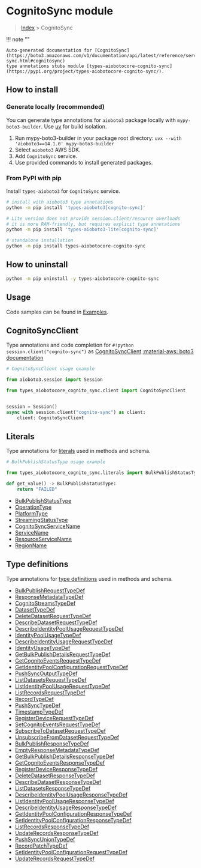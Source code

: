 # CognitoSync module

> [Index](../README.md) > CognitoSync


!!! note ""

    Auto-generated documentation for [CognitoSync](https://boto3.amazonaws.com/v1/documentation/api/latest/reference/services/cognito-sync.html#cognitosync)
    type annotations stubs module [types-aiobotocore-cognito-sync](https://pypi.org/project/types-aiobotocore-cognito-sync/).

## How to install

### Generate locally (recommended)

You can generate type annotations for `aioboto3` package locally with `mypy-boto3-builder`.
Use [uv](https://docs.astral.sh/uv/getting-started/installation/) for build isolation.

1. Run mypy-boto3-builder in your package root directory: `uvx --with 'aioboto3==14.1.0' mypy-boto3-builder`
1. Select `aioboto3` AWS SDK.
1. Add `CognitoSync` service.
1. Use provided commands to install generated packages.



### From PyPI with pip

Install `types-aioboto3` for `CognitoSync` service.

```bash
# install with aioboto3 type annotations
python -m pip install 'types-aioboto3[cognito-sync]'

# Lite version does not provide session.client/resource overloads
# it is more RAM-friendly, but requires explicit type annotations
python -m pip install 'types-aioboto3-lite[cognito-sync]'

# standalone installation
python -m pip install types-aiobotocore-cognito-sync
```



## How to uninstall

```bash
python -m pip uninstall -y types-aiobotocore-cognito-sync
```

## Usage

Code samples can be found in [Examples](./usage.md).

## CognitoSyncClient

Type annotations and code completion for  `#!python session.client("cognito-sync")` as [CognitoSyncClient](./client.md)
[:material-aws: boto3 documentation](https://boto3.amazonaws.com/v1/documentation/api/latest/reference/services/cognito-sync.html#CognitoSync.Client)

```python
# CognitoSyncClient usage example

from aioboto3.session import Session

from types_aiobotocore_cognito_sync.client import CognitoSyncClient


session = Session()
async with session.client("cognito-sync") as client:
    client: CognitoSyncClient
```








## Literals

Type annotations for [literals](./literals.md) used in methods and schema.

```python
# BulkPublishStatusType usage example

from types_aiobotocore_cognito_sync.literals import BulkPublishStatusType

def get_value() -> BulkPublishStatusType:
    return "FAILED"
```

- [BulkPublishStatusType](./literals.md#bulkpublishstatustype)
- [OperationType](./literals.md#operationtype)
- [PlatformType](./literals.md#platformtype)
- [StreamingStatusType](./literals.md#streamingstatustype)
- [CognitoSyncServiceName](./literals.md#cognitosyncservicename)
- [ServiceName](./literals.md#servicename)
- [ResourceServiceName](./literals.md#resourceservicename)
- [RegionName](./literals.md#regionname)




## Type definitions

Type annotations for [type definitions](./type_defs.md) used in methods and schema.

- [BulkPublishRequestTypeDef](./type_defs.md#bulkpublishrequesttypedef)
- [ResponseMetadataTypeDef](./type_defs.md#responsemetadatatypedef)
- [CognitoStreamsTypeDef](./type_defs.md#cognitostreamstypedef)
- [DatasetTypeDef](./type_defs.md#datasettypedef)
- [DeleteDatasetRequestTypeDef](./type_defs.md#deletedatasetrequesttypedef)
- [DescribeDatasetRequestTypeDef](./type_defs.md#describedatasetrequesttypedef)
- [DescribeIdentityPoolUsageRequestTypeDef](./type_defs.md#describeidentitypoolusagerequesttypedef)
- [IdentityPoolUsageTypeDef](./type_defs.md#identitypoolusagetypedef)
- [DescribeIdentityUsageRequestTypeDef](./type_defs.md#describeidentityusagerequesttypedef)
- [IdentityUsageTypeDef](./type_defs.md#identityusagetypedef)
- [GetBulkPublishDetailsRequestTypeDef](./type_defs.md#getbulkpublishdetailsrequesttypedef)
- [GetCognitoEventsRequestTypeDef](./type_defs.md#getcognitoeventsrequesttypedef)
- [GetIdentityPoolConfigurationRequestTypeDef](./type_defs.md#getidentitypoolconfigurationrequesttypedef)
- [PushSyncOutputTypeDef](./type_defs.md#pushsyncoutputtypedef)
- [ListDatasetsRequestTypeDef](./type_defs.md#listdatasetsrequesttypedef)
- [ListIdentityPoolUsageRequestTypeDef](./type_defs.md#listidentitypoolusagerequesttypedef)
- [ListRecordsRequestTypeDef](./type_defs.md#listrecordsrequesttypedef)
- [RecordTypeDef](./type_defs.md#recordtypedef)
- [PushSyncTypeDef](./type_defs.md#pushsynctypedef)
- [TimestampTypeDef](./type_defs.md#timestamptypedef)
- [RegisterDeviceRequestTypeDef](./type_defs.md#registerdevicerequesttypedef)
- [SetCognitoEventsRequestTypeDef](./type_defs.md#setcognitoeventsrequesttypedef)
- [SubscribeToDatasetRequestTypeDef](./type_defs.md#subscribetodatasetrequesttypedef)
- [UnsubscribeFromDatasetRequestTypeDef](./type_defs.md#unsubscribefromdatasetrequesttypedef)
- [BulkPublishResponseTypeDef](./type_defs.md#bulkpublishresponsetypedef)
- [EmptyResponseMetadataTypeDef](./type_defs.md#emptyresponsemetadatatypedef)
- [GetBulkPublishDetailsResponseTypeDef](./type_defs.md#getbulkpublishdetailsresponsetypedef)
- [GetCognitoEventsResponseTypeDef](./type_defs.md#getcognitoeventsresponsetypedef)
- [RegisterDeviceResponseTypeDef](./type_defs.md#registerdeviceresponsetypedef)
- [DeleteDatasetResponseTypeDef](./type_defs.md#deletedatasetresponsetypedef)
- [DescribeDatasetResponseTypeDef](./type_defs.md#describedatasetresponsetypedef)
- [ListDatasetsResponseTypeDef](./type_defs.md#listdatasetsresponsetypedef)
- [DescribeIdentityPoolUsageResponseTypeDef](./type_defs.md#describeidentitypoolusageresponsetypedef)
- [ListIdentityPoolUsageResponseTypeDef](./type_defs.md#listidentitypoolusageresponsetypedef)
- [DescribeIdentityUsageResponseTypeDef](./type_defs.md#describeidentityusageresponsetypedef)
- [GetIdentityPoolConfigurationResponseTypeDef](./type_defs.md#getidentitypoolconfigurationresponsetypedef)
- [SetIdentityPoolConfigurationResponseTypeDef](./type_defs.md#setidentitypoolconfigurationresponsetypedef)
- [ListRecordsResponseTypeDef](./type_defs.md#listrecordsresponsetypedef)
- [UpdateRecordsResponseTypeDef](./type_defs.md#updaterecordsresponsetypedef)
- [PushSyncUnionTypeDef](./type_defs.md#pushsyncuniontypedef)
- [RecordPatchTypeDef](./type_defs.md#recordpatchtypedef)
- [SetIdentityPoolConfigurationRequestTypeDef](./type_defs.md#setidentitypoolconfigurationrequesttypedef)
- [UpdateRecordsRequestTypeDef](./type_defs.md#updaterecordsrequesttypedef)

